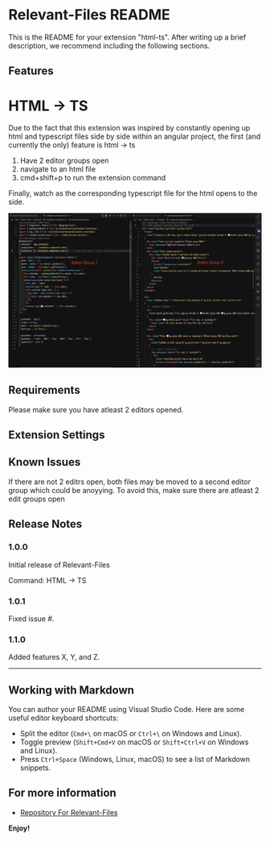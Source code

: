 # Relevant-Files README

This is the README for your extension "html-ts". After writing up a brief description, we recommend including the following sections.

## Features

# HTML -> TS
Due to the fact that this extension was inspired by constantly opening up html and typescript files side by side within an angular project, the first (and currently the only) feature is html -> ts

1. Have 2 editor groups open
2. navigate to an html file
3. cmd+shift+p to run the extension command

Finally, watch as the corresponding typescript file for the html opens to the side.



![show casing editors](images/showEditors.png)

<!-- > Tip: Many popular extensions utilize animations. This is an excellent way to show off your extension! We recommend short, focused animations that are easy to follow. -->

## Requirements

Please make sure you have atleast 2 editors opened. 

## Extension Settings

## Known Issues

If there are not 2 editrs open, both files may be moved to a second editor group which could be anoyying. To avoid this, make sure there are atleast 2 edit groups open

## Release Notes


### 1.0.0

Initial release of Relevant-Files

Command: HTML -> TS 

### 1.0.1

Fixed issue #.

### 1.1.0

Added features X, Y, and Z.

---

<!-- ## Following extension guidelines -->

<!-- Ensure that you've read through the extensions guidelines and follow the best practices for creating your extension. -->

<!-- * [Extension Guidelines](https://code.visualstudio.com/api/references/extension-guidelines) -->

## Working with Markdown

You can author your README using Visual Studio Code. Here are some useful editor keyboard shortcuts:

* Split the editor (`Cmd+\` on macOS or `Ctrl+\` on Windows and Linux).
* Toggle preview (`Shift+Cmd+V` on macOS or `Shift+Ctrl+V` on Windows and Linux).
* Press `Ctrl+Space` (Windows, Linux, macOS) to see a list of Markdown snippets.

## For more information

* [Repository For Relevant-Files](http://code.visualstudio.com/docs/languages/markdown)
<!-- * [Markdown Syntax Reference](https://help.github.com/articles/markdown-basics/) -->

**Enjoy!**
